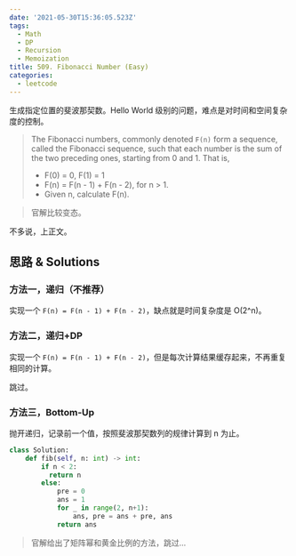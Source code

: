 ```yaml
---
date: '2021-05-30T15:36:05.523Z'
tags:
  - Math
  - DP
  - Recursion
  - Memoization
title: 509. Fibonacci Number (Easy)
categories:
  - leetcode
---
```


生成指定位置的斐波那契数。Hello World 级别的问题，难点是对时间和空间复杂度的控制。

> The Fibonacci numbers, commonly denoted `F(n)` form a sequence, called the Fibonacci sequence, such that each number is the sum of the two preceding ones, starting from 0 and 1. That is,
>
> - F(0) = 0, F(1) = 1
> - F(n) = F(n - 1) + F(n - 2), for n > 1.
> - Given n, calculate F(n).

<!-- more -->

> 官解比较变态。

不多说，上正文。

## 思路 & Solutions

### 方法一，递归（不推荐）

实现一个 `F(n) = F(n - 1) + F(n - 2)`，缺点就是时间复杂度是 O(2^n)。

### 方法二，递归+DP

实现一个 `F(n) = F(n - 1) + F(n - 2)`，但是每次计算结果缓存起来，不再重复相同的计算。

跳过。

### 方法三，Bottom-Up

抛开递归，记录前一个值，按照斐波那契数列的规律计算到 n 为止。

```python
class Solution:
    def fib(self, n: int) -> int:
        if n < 2:
          return n
        else:
            pre = 0
            ans = 1
            for _ in range(2, n+1):
                ans, pre = ans + pre, ans
            return ans
```

> 官解给出了矩阵幂和黄金比例的方法，跳过...
